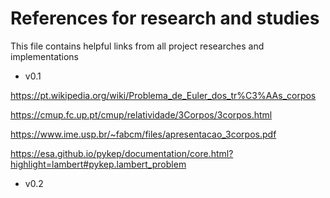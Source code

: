 # References for research and studies

This file contains helpful links from all project researches and implementations

- v0.1

<https://pt.wikipedia.org/wiki/Problema_de_Euler_dos_tr%C3%AAs_corpos>

<https://cmup.fc.up.pt/cmup/relatividade/3Corpos/3corpos.html>

<https://www.ime.usp.br/~fabcm/files/apresentacao_3corpos.pdf>

<https://esa.github.io/pykep/documentation/core.html?highlight=lambert#pykep.lambert_problem>

- v0.2

